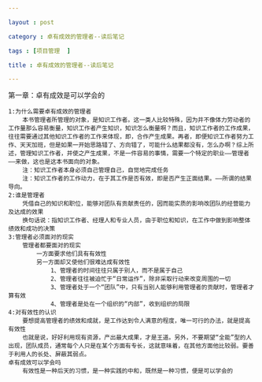 ```yaml
---

layout : post

category : 卓有成效的管理者--读后笔记

tags : [项目管理  ]

title : 卓有成效的管理者--读后笔记

---
```


  第一章：卓有成效是可以学会的
  
    1:为什么需要卓有成效的管理者
        本书管理者所管理的对象，是知识工作者。这一类人比较特殊，因为并不像体力劳动者的工作量那么容易衡量，知识工作者产生知识，知识怎么衡量啊？而且，知识工作者的工作成果，往往需要通过其他知识工作者的工作来体现，即，合作产生成果。再者，即便知识工作者努力工作、天天加班，但是如果一开始思路错了、方向错了，可能什么结果都没有，怎么办啊？综上所述，管理知识工作者，并使之产生成果，不是一件容易的事情，需要一个特定的职业——管理者——来做，这也是这本书面向的对象。
        注：知识工作者本身必须自己管理自己，自觉地完成任务
        注：知识工作者的工作动力，在于其工作是否有效，即是否产生正面结果。——所谓的结果导向。
    2:谁是管理者
        凭借自己的知识和职位，能够对团队有贡献责任的，因而能实质的影响改团队的经营能力及达成的效果
        换句话说：指知识工作者、经理人和专业人员，由于职位和知识，在工作中做到影响整体绩效和成功的决策
    3:管理者必须面对的现实
        管理者都要面对的现实
            一方面要求他们具有有效性
            另一方面却又使他们很难达成有效性
                1、管理者的时间往往只属于别人，而不是属于自己
                2、管理者往往被迫忙于“日常运作”，除非采取行动来改变周围的一切
                3、管理者处于一个“团队”中，只有当别人能够利用管理者的贡献时，管理者才算有效
                4、管理者是处在一个组织的“内部”，收到组织的局限
    4:对有效性的认识
        要想提高管理者的绩效和成就，是工作达到令人满意的程度，唯一可行的办法，就是提高有效性
        也就是说，好好利用现有资源，产出最大成果，才是王道。另外，不要期望“全能”型的人出现，团队成员，通常每个人只是在某个方面有专长，这就意味着，在其他方面他比较弱。要善于利用人的长处、屏蔽其弱点。
    卓有成效可以学会吗
        有效性是一种后天的习惯，是一种实践的中和，既然是一种习惯，便是可以学会的
